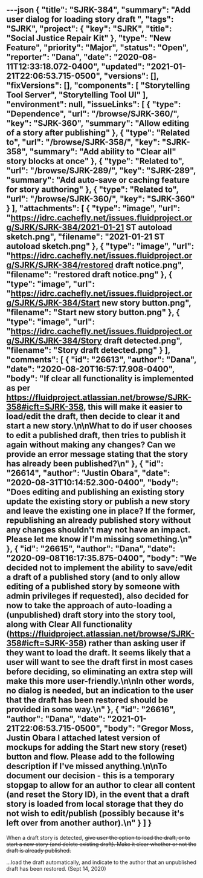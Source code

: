 ---json
{
  "title": "SJRK-384",
  "summary": "Add user dialog for loading story draft ",
  "tags": "SJRK",
  "project": {
    "key": "SJRK",
    "title": "Social Justice Repair Kit"
  },
  "type": "New Feature",
  "priority": "Major",
  "status": "Open",
  "reporter": "Dana",
  "date": "2020-08-11T12:33:18.072-0400",
  "updated": "2021-01-21T22:06:53.715-0500",
  "versions": [],
  "fixVersions": [],
  "components": [
    "Storytelling Tool Server",
    "Storytelling Tool UI"
  ],
  "environment": null,
  "issueLinks": [
    {
      "type": "Dependence",
      "url": "/browse/SJRK-360/",
      "key": "SJRK-360",
      "summary": "Allow editing of a story after publishing"
    },
    {
      "type": "Related to",
      "url": "/browse/SJRK-358/",
      "key": "SJRK-358",
      "summary": "Add ability to \"Clear all\" story blocks at once"
    },
    {
      "type": "Related to",
      "url": "/browse/SJRK-289/",
      "key": "SJRK-289",
      "summary": "Add auto-save or caching feature for story authoring"
    },
    {
      "type": "Related to",
      "url": "/browse/SJRK-360/",
      "key": "SJRK-360"
    }
  ],
  "attachments": [
    {
      "type": "image",
      "url": "https://idrc.cachefly.net/issues.fluidproject.org/SJRK/SJRK-384/2021-01-21 ST autoload sketch.png",
      "filename": "2021-01-21 ST autoload sketch.png"
    },
    {
      "type": "image",
      "url": "https://idrc.cachefly.net/issues.fluidproject.org/SJRK/SJRK-384/restored draft notice.png",
      "filename": "restored draft notice.png"
    },
    {
      "type": "image",
      "url": "https://idrc.cachefly.net/issues.fluidproject.org/SJRK/SJRK-384/Start new story button.png",
      "filename": "Start new story button.png"
    },
    {
      "type": "image",
      "url": "https://idrc.cachefly.net/issues.fluidproject.org/SJRK/SJRK-384/Story draft detected.png",
      "filename": "Story draft detected.png"
    }
  ],
  "comments": [
    {
      "id": "26613",
      "author": "Dana",
      "date": "2020-08-20T16:57:17.908-0400",
      "body": "If clear all functionality is implemented as per <https://fluidproject.atlassian.net/browse/SJRK-358#icft=SJRK-358>, this will make it easier to load/edit the draft, then decide to clear it and start a new story.\n\nWhat to do if user chooses to edit a published draft, then tries to publish it again without making any changes? Can we provide an error message stating that the story has already been published?\n"
    },
    {
      "id": "26614",
      "author": "Justin Obara",
      "date": "2020-08-31T10:14:52.300-0400",
      "body": "Does editing and publishing an existing story update the existing story or publish a new story and leave the existing one in place? If the former, republishing an already published story without any changes shouldn't may not have an impact. Please let me know if I'm missing something.\n"
    },
    {
      "id": "26615",
      "author": "Dana",
      "date": "2020-09-08T16:17:35.875-0400",
      "body": "We decided not to implement the ability to save/edit a draft of a published story (and to only allow editing of a published story by someone with admin privileges if requested), also decided for now to take the approach of auto-loading a (unpublished) draft story into the story tool, along with Clear All functionality (<https://fluidproject.atlassian.net/browse/SJRK-358#icft=SJRK-358>) rather than asking user if they want to load the draft. It seems likely that a user will want to see the draft first in most cases before deciding, so eliminating an extra step will make this more user-friendly.\n\nIn other words, no dialog is needed, but an indication to the user that the draft has been restored should be provided in some way.\n"
    },
    {
      "id": "26616",
      "author": "Dana",
      "date": "2021-01-21T22:06:53.715-0500",
      "body": "Gregor Moss, Justin Obara I attached latest version of mockups for adding the Start new story (reset) button and flow. Please add to the following description if I've missed anything.\n\nTo document our decision - this is a temporary stopgap to allow for an author to clear all content (and reset the Story ID), in the event that a draft story is loaded from local storage that they do not wish to edit/publish (possibly because it's left over from another author).\n"
    }
  ]
}
---
When a draft story is detected, ~~give user the option to load the draft, or to start a new story (and delete existing draft). Make it clear whether or not the draft is already published.~~

...load the draft automatically, and indicate to the author that an unpublished draft has been restored. (Sept 14, 2020)

        